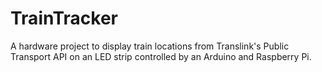 # TrainTracker
A hardware project to display train locations from Translink's Public Transport API on an LED strip controlled by an Arduino and Raspberry Pi.
